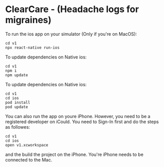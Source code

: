 # ClearCare - (Headache logs for migraines)

To run the ios app on your simulator (Only if you're on MacOS):

```
cd v1
npx react-native run-ios
```

To update dependencies on Native ios:
```
cd v1
npm i
npm update
```

To update dependencies on Native ios:
```
cd v1
cd ios
pod install
pod update
```

You can also run the app on youre iPhone. However, you need to be a registered developer on iCould. You need to Sign-In first and do the steps as followes:
```
cd v1
cd ios
open v1.xcworkspace
```
and the build the project on the iPhone. You're iPhone needs to be connected to the Mac.
